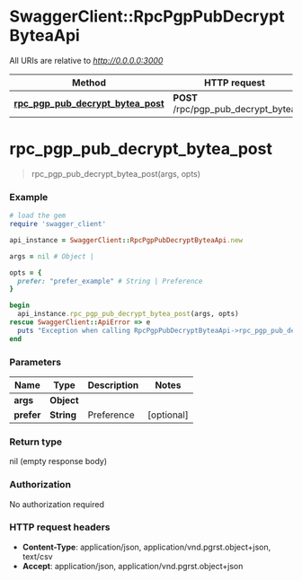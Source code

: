 # SwaggerClient::RpcPgpPubDecryptByteaApi

All URIs are relative to *http://0.0.0.0:3000*

Method | HTTP request | Description
------------- | ------------- | -------------
[**rpc_pgp_pub_decrypt_bytea_post**](RpcPgpPubDecryptByteaApi.md#rpc_pgp_pub_decrypt_bytea_post) | **POST** /rpc/pgp_pub_decrypt_bytea | 


# **rpc_pgp_pub_decrypt_bytea_post**
> rpc_pgp_pub_decrypt_bytea_post(args, opts)



### Example
```ruby
# load the gem
require 'swagger_client'

api_instance = SwaggerClient::RpcPgpPubDecryptByteaApi.new

args = nil # Object | 

opts = { 
  prefer: "prefer_example" # String | Preference
}

begin
  api_instance.rpc_pgp_pub_decrypt_bytea_post(args, opts)
rescue SwaggerClient::ApiError => e
  puts "Exception when calling RpcPgpPubDecryptByteaApi->rpc_pgp_pub_decrypt_bytea_post: #{e}"
end
```

### Parameters

Name | Type | Description  | Notes
------------- | ------------- | ------------- | -------------
 **args** | **Object**|  | 
 **prefer** | **String**| Preference | [optional] 

### Return type

nil (empty response body)

### Authorization

No authorization required

### HTTP request headers

 - **Content-Type**: application/json, application/vnd.pgrst.object+json, text/csv
 - **Accept**: application/json, application/vnd.pgrst.object+json



